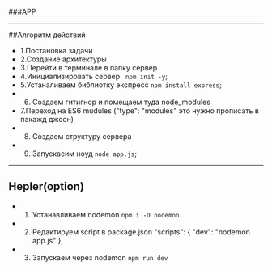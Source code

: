 ###APP
____________________________________


##Алгоритм действий
- 1.Постановка задачи
- 2.Создание архитектуры
- 3.Перейти в терминале в папку сервер
- 4.Инициализировать сервер
``` npm init -y```;
- 5.Устаналиваем библиотку экспресс
```npm install express```;
- 6. Создаем гитигнор и помещаем туда node_modules
- 7.Переход на ES6 mudules ("type": "modules" это нужно прописать в пэкажд джсон) 
- 8. Создаем структуру сервера
- 9. Запускаеим ноуд
```node app.js```;
_______________
## Hepler(option)
- 1. Устанавливаем nodemon
```npm i -D nodemon```
- 2. Редактируем script в package.json
  "scripts": {
    "dev": "nodemon app.js"
  },

- 3. Запускаем через nodemon
```npm run dev```